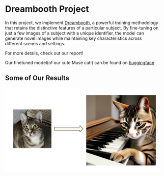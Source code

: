 # Dreambooth Project

In this project, we implement [Dreambooth](https://arxiv.org/abs/2208.12242), a powerful training methodology that retains the distinctive features of a particular subject. By fine-tuning on just a few images of a subject with a unique identifier, the model can generate novel images while maintaining key characteristics across different scenes and settings. 

For more details, check out our report! 

Our finetuned model(of our cute Muse cat!) can be found on [huggingface](https://huggingface.co/sd-dreambooth-library/musecat-ppt-model)

## Some of Our Results

![Dreambooth Results](https://github.com/Bob17293729/Dreambooth/blob/main/dreambooth_md.png)

